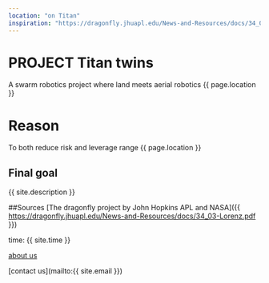 ```yaml
---
location: "on Titan"
inspiration: "https://dragonfly.jhuapl.edu/News-and-Resources/docs/34_03-Lorenz.pdf"
---
```

# PROJECT Titan twins
A swarm robotics project where land meets aerial robotics {{ page.location }}

# Reason
To both reduce risk and leverage range {{ page.location }}

## Final goal 
{{ site.description }}

##Sources
[The dragonfly project by John Hopkins APL and NASA]({{ https://dragonfly.jhuapl.edu/News-and-Resources/docs/34_03-Lorenz.pdf }})

time: {{ site.time }}

[about us](about.md)

[contact us](mailto:{{ site.email }})
